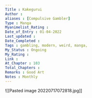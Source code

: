 ```yaml
---
Title : Kakegurui
Author : 
aliases : [Compulsive Gambler]
Type : Manga
Myanimelist_Rating : 
Date_of_Entry : 01-04-2022
Last_updated : 
Date_Completed : 
Tags : gambling, modern, weird, manga,
My_Status : Ongoing
My_Rating : 
Link : 
At_Chapter : 103
Total_Chapters : 
Remarks : Good Art
Notes : Monthly
---
```

![[Pasted image 20220717072818.jpg]]